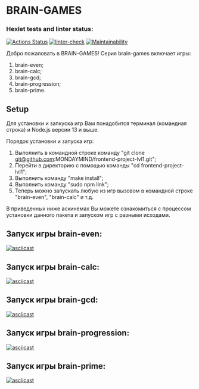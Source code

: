 # BRAIN-GAMES

### Hexlet tests and linter status:
[![Actions Status](https://github.com/MONDAYMIND/frontend-project-lvl1/workflows/hexlet-check/badge.svg)](https://github.com/MONDAYMIND/frontend-project-lvl1/actions)
[![linter-check](https://github.com/MONDAYMIND/frontend-project-lvl1/actions/workflows/linter-check.yml/badge.svg)](https://github.com/MONDAYMIND/frontend-project-lvl1/actions/workflows/linter-check.yml)
[![Maintainability](https://api.codeclimate.com/v1/badges/61ccff5c98f0c3c45449/maintainability)](https://codeclimate.com/github/MONDAYMIND/frontend-project-lvl1/maintainability)

Добро пожаловать в BRAIN-GAMES!
Серия brain-games включает игры:
1. brain-even;
2. brain-calc;
3. brain-gcd;
4. brain-progression;
5. brain-prime.

## Setup
Для установки и запкуска игр Вам понадобится терминал (командная строка) и Node.js версии 13 и выше.

Порядок установки и запуска игр:
1. Выполнить в командной строке команду "git clone git@github.com:MONDAYMIND/frontend-project-lvl1.git";
2. Перейти в директорию с помощью команды "cd frontend-project-lvl1";
3. Выполнить команду "make install";
4. Выполнить команду "sudo npm link";
5. Теперь можно запускать любую из игр вызовом в командной строке "brain-even", "brain-calc" и т.д.

В приведенных ниже аскинемах Вы можете ознакомиться с процессом установки данного пакета и запуском игр с разными исходами.

## Запуск игры brain-even:
[![asciicast](https://asciinema.org/a/NghIpECsppw38RzogHwsNiGmi.svg)](https://asciinema.org/a/NghIpECsppw38RzogHwsNiGmi)

## Запуск игры brain-calc:
[![asciicast](https://asciinema.org/a/gah4DkDUP2ZnSAxfx1cabTYj9.svg)](https://asciinema.org/a/gah4DkDUP2ZnSAxfx1cabTYj9)

## Запуск игры brain-gcd:
[![asciicast](https://asciinema.org/a/6efIWuAPVYjs7K1ighVKfex8d.svg)](https://asciinema.org/a/6efIWuAPVYjs7K1ighVKfex8d)

## Запуск игры brain-progression:
[![asciicast](https://asciinema.org/a/482036.svg)](https://asciinema.org/a/482036)

## Запуск игры brain-prime:
[![asciicast](https://asciinema.org/a/482558.svg)](https://asciinema.org/a/482558)
